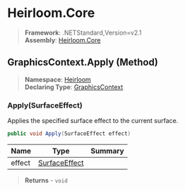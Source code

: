 # Heirloom.Core

> **Framework**: .NETStandard,Version=v2.1  
> **Assembly**: [Heirloom.Core][0]

## GraphicsContext.Apply (Method)

> **Namespace**: [Heirloom][0]  
> **Declaring Type**: [GraphicsContext][1]

### Apply(SurfaceEffect)

Applies the specified surface effect to the current surface.

```cs
public void Apply(SurfaceEffect effect)
```

| Name   | Type               | Summary |
|--------|--------------------|---------|
| effect | [SurfaceEffect][2] |         |

> **Returns** - `void`

[0]: ../../../Heirloom.Core.md
[1]: ../GraphicsContext.md
[2]: ../SurfaceEffect.md
